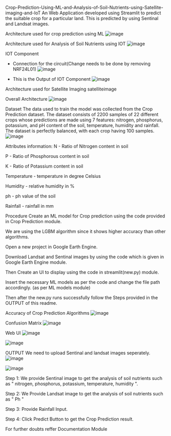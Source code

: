 Crop-Prediction-Using-ML-and-Analysis-of-Soil-Nutrients-using-Satellite-imaging-and-IoT
An Web Application developed using Streamlit to predict the suitable crop for a particular land. This is predicted by using Sentinal and Landsat images.

Architecture used for crop prediction using ML
![image](https://github.com/user-attachments/assets/ade15080-074a-46d3-9910-07ef020b397e)



Architecture used for Analysis of Soil Nutrients using IOT
![image](https://github.com/user-attachments/assets/7980f857-c95c-4188-adc0-7c3b7a369bd8)


IOT Component
* Connection for the circuit(Change needs to be done by removing NRF24L01)
![image](https://github.com/user-attachments/assets/57092fcc-dc04-4c47-b7c6-8d98b505c75c)


* This is the Output of IOT Component
![image](https://github.com/user-attachments/assets/fb05dd39-b176-41d8-a617-5c667b2d6ccc)


Architecture used for Satellite Imaging
satelliteimage

Overall Architecture
![image](https://github.com/user-attachments/assets/9a8ccd08-1d43-4a82-8d7c-b2d67884e014)


Dataset
The data used to train the model was collected from the Crop Prediction dataset. The dataset consists of 2200 samples of 22 different crops whose predictions are made using 7 features: nitrogen, phosphorus, potassium, and pH content of the soil, temperature, humidity and rainfall. The dataset is perfectly balanced, with each crop having 100 samples.
![image](https://github.com/user-attachments/assets/1059f6aa-8d5b-40ff-89ef-6b6926966964)


Attributes information:
N - Ratio of Nitrogen content in soil

P - Ratio of Phosphorous content in soil

K - Ratio of Potassium content in soil

Temperature - temperature in degree Celsius

Humidity - relative humidity in %

ph - ph value of the soil

Rainfall - rainfall in mm

Procedure
Create an ML model for Crop prediction using the code provided in Crop Prediction module.

We are using the LGBM algorithm since it shows higher accuracy than other algorithms.

Open a new project in Google Earth Engine.

Download Landsat and Sentinal images by using the code which is given in Google Earth Engine module.

Then Create an UI to display using the code in streamlit(new.py) module.

Insert the necessary ML models as per the code and change the file path accordingly. (as per ML models module)

Then after the new.py runs successfully follow the Steps provided in the OUTPUT of this readme.

Accuracy of Crop Prediction Algorithms
![image](https://github.com/user-attachments/assets/34a2fc9b-3032-470b-b222-f2460fd61e37)


Confusion Matrix
![image](https://github.com/user-attachments/assets/92967815-3218-406c-91a5-d92f3f5ab970)


Web UI
![image](https://github.com/user-attachments/assets/ce1571a5-6727-4c10-9ef8-ae858fa1ae18)

![image](https://github.com/user-attachments/assets/aa007c5f-d5dc-476f-9293-7f6265a8ed84)



OUTPUT
We need to upload Sentinal and landsat images seperately.
![image](https://github.com/user-attachments/assets/13604343-4856-4722-9f99-645b441044f5)

![image](https://github.com/user-attachments/assets/73374d4a-b825-43d8-a639-05dd6705442d)


Step 1: We provide Sentinal image to get the analysis of soil nutrients such as " nitrogen, phosphorus, potassium, temperature, humidity ".

Step 2: We Provide Landsat image to get the analysis of soil nutrients such as " Ph "

Step 3: Provide Rainfall Input.

Step 4: Click Predict Button to get the Crop Prediction result.

For further doubts reffer Documentation Module
